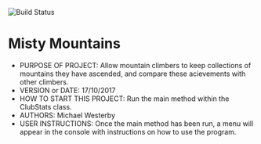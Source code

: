 ![Build Status](https://github.com/mwesterby/misty-mountains/workflows/Build%20Status/badge.svg?branch=master)

# Misty Mountains

- PURPOSE OF PROJECT: Allow mountain climbers to keep collections of mountains they have ascended, and compare these acievements with other climbers.
- VERSION or DATE: 17/10/2017
- HOW TO START THIS PROJECT: Run the main method within the ClubStats class.
- AUTHORS: Michael Westerby
- USER INSTRUCTIONS: Once the main method has been run, a menu will appear in the console with instructions on how to use the program.
